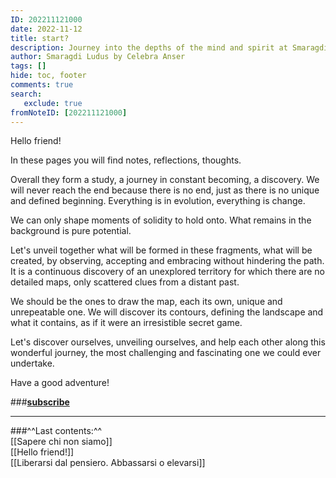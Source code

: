 ```yaml
---
ID: 202211121000
date: 2022-11-12
title: start?
description: Journey into the depths of the mind and spirit at Smaragdi Ludus. Discover the transformative powers of meditation, I Ching, and alchemy. Immerse yourself in the wisdom of Tao philosophy, Jungian psychology, and Zen practices. Unveil the mysteries of self, ego, and shadow, while embracing synchronicity and fostering reflection. Expand your awareness and consciousness on a path of profound self-discovery and inner growth.
author: Smaragdi Ludus by Celebra Anser
tags: []
hide: toc, footer
comments: true
search:
   exclude: true
fromNoteID: [202211121000]
---
```


Hello friend!


In these pages you will find notes, reflections, thoughts.

Overall they form a study, a journey in constant becoming, a discovery. We will never reach the end because there is no end, just as there is no unique and defined beginning. Everything is in evolution, everything is change.

We can only shape moments of solidity to hold onto. What remains in the background is pure potential.

Let's unveil together what will be formed in these fragments, what will be created, by observing, accepting and embracing without hindering the path. It is a continuous discovery of an unexplored territory for which there are no detailed maps, only scattered clues from a distant past.

We should be the ones to draw the map, each its own, unique and unrepeatable one. We will discover its contours, defining the landscape and what it contains, as if it were an irresistible secret game.

Let's discover ourselves, unveiling ourselves, and help each other along this wonderful journey, the most challenging and fascinating one we could ever undertake.

Have a good adventure!

###**[subscribe](https://forms.gle/81QTtwV9HiRb8o3y6)**

---

###^^Last contents:^^<br>[[Sapere chi non siamo]]<br>[[Hello friend!]]<br>[[Liberarsi dal pensiero. Abbassarsi o elevarsi]]
